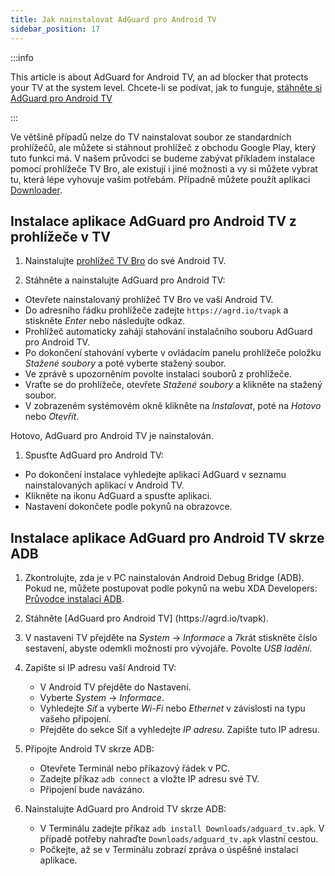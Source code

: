 ```yaml
---
title: Jak nainstalovat AdGuard pro Android TV
sidebar_position: 17
---
```


:::info

This article is about AdGuard for Android TV, an ad blocker that protects your TV at the system level. Chcete-li se podívat, jak to funguje, [stáhněte si AdGuard pro Android TV](https://agrd.io/tvapk)

:::

Ve většině případů nelze do TV nainstalovat soubor ze standardních prohlížečů, ale můžete si stáhnout prohlížeč z obchodu Google Play, který tuto funkci má. V našem průvodci se budeme zabývat příkladem instalace pomocí prohlížeče TV Bro, ale existují i jiné možnosti a vy si můžete vybrat tu, která lépe vyhovuje vašim potřebám. Případně můžete použít aplikaci [Downloader](https://play.google.com/store/apps/details?id=com.esaba.downloader).

## Instalace aplikace AdGuard pro Android TV z prohlížeče v TV

1. Nainstalujte [prohlížeč TV Bro](https://play.google.com/store/apps/details?id=com.phlox.tvwebbrowser) do své Android TV.

2. Stáhněte a nainstalujte AdGuard pro Android TV:

- Otevřete nainstalovaný prohlížeč TV Bro ve vaší Android TV.
- Do adresního řádku prohlížeče zadejte `https://agrd.io/tvapk` a stiskněte _Enter_ nebo následujte odkaz.
- Prohlížeč automaticky zahájí stahování instalačního souboru AdGuard pro Android TV.
- Po dokončení stahování vyberte v ovládacím panelu prohlížeče položku _Stažené soubory_ a poté vyberte stažený soubor.
- Ve zprávě s upozorněním povolte instalaci souborů z prohlížeče.
- Vraťte se do prohlížeče, otevřete _Stažené soubory_ a klikněte na stažený soubor.
- V zobrazeném systémovém okně klikněte na _Instalovat_, poté na _Hotovo_ nebo _Otevřít_.

Hotovo, AdGuard pro Android TV je nainstalován.

1. Spusťte AdGuard pro Android TV:

- Po dokončení instalace vyhledejte aplikaci AdGuard v seznamu nainstalovaných aplikací v Android TV.
- Klikněte na ikonu AdGuard a spusťte aplikaci.
- Nastavení dokončete podle pokynů na obrazovce.

## Instalace aplikace AdGuard pro Android TV skrze ADB

1. Zkontrolujte, zda je v PC nainstalován Android Debug Bridge (ADB). Pokud ne, můžete postupovat podle pokynů na webu XDA Developers: [Průvodce instalací ADB](https://www.xda-developers.com/install-adb-windows-macos-linux).

2. Stáhněte [AdGuard pro Android TV] (https\://agrd.io/tvapk).

3. V nastavení TV přejděte na _System_ → _Informace_ a 7krát stiskněte číslo sestavení, abyste odemkli možnosti pro vývojáře. Povolte _USB ladění_.

4. Zapište si IP adresu vaší Android TV:

   - V Android TV přejděte do Nastavení.
   - Vyberte _System_ → _Informace_.
   - Vyhledejte _Síť_ a vyberte _Wi-Fi_ nebo _Ethernet_ v závislosti na typu vašeho připojení.
   - Přejděte do sekce Síť a vyhledejte _IP adresu_. Zapište tuto IP adresu.

5. Připojte Android TV skrze ADB:

   - Otevřete Terminál nebo příkazový řádek v PC.
   - Zadejte příkaz `adb connect` a vložte IP adresu své TV.
   - Připojení bude navázáno.

6. Nainstalujte AdGuard pro Android TV skrze ADB:

   - V Terminálu zadejte příkaz `adb install Downloads/adguard_tv.apk`. V případě potřeby nahraďte `Downloads/adguard_tv.apk` vlastní cestou.
   - Počkejte, až se v Terminálu zobrazí zpráva o úspěšné instalaci aplikace.
